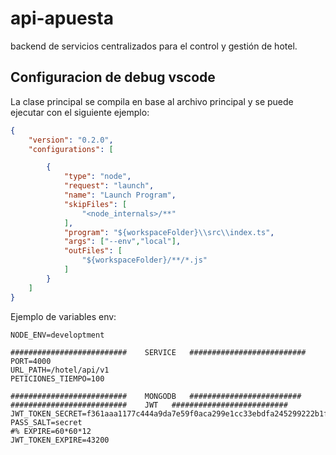 # api-apuesta

backend de servicios centralizados para el control y gestión de hotel.

## Configuracion de debug vscode

La clase principal se compila en base al archivo principal y se puede ejecutar con el siguiente ejemplo:

```launch.json
{
    "version": "0.2.0",
    "configurations": [

        {
            "type": "node",
            "request": "launch",
            "name": "Launch Program",
            "skipFiles": [
                "<node_internals>/**"
            ],
            "program": "${workspaceFolder}\\src\\index.ts",
            "args": ["--env","local"],
            "outFiles": [
                "${workspaceFolder}/**/*.js"
            ]
        }
    ]
}

```


Ejemplo de variables env:
```
NODE_ENV=developtment

##########################    SERVICE   ##########################
PORT=4000
URL_PATH=/hotel/api/v1
PETICIONES_TIEMPO=100

##########################    MONGODB   #########################
##########################    JWT   ##########################
JWT_TOKEN_SECRET=f361aaa1177c444a9da7e59f0aca299e1cc33ebdfa245299222b1fa104e515085e427dc974aa8cc294c87f4b4f68ca6902dce5df5e48532f3997f3b6eb163f16
PASS_SALT=secret
#% EXPIRE=60*60*12
JWT_TOKEN_EXPIRE=43200

```